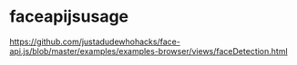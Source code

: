 # faceapijsusage

https://github.com/justadudewhohacks/face-api.js/blob/master/examples/examples-browser/views/faceDetection.html